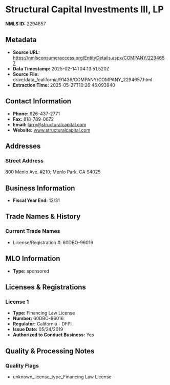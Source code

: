 # Structural Capital Investments III, LP

**NMLS ID:** 2294657

## Metadata
- **Source URL:** https://nmlsconsumeraccess.org/EntityDetails.aspx/COMPANY/2294657
- **Data Timestamp:** 2025-02-14T04:13:51.520Z
- **Source File:** drive/data_/california/91436/COMPANY/COMPANY_2294657.html
- **Extraction Time:** 2025-05-27T10:26:46.093940

## Contact Information
- **Phone:** 626-437-2771
- **Fax:** 818-789-0672
- **Email:** larry@structuralcapital.com
- **Website:** www.structuralcapital.com

## Addresses
### Street Address
800 Menlo Ave. #210; Menlo Park, CA 94025

## Business Information
- **Fiscal Year End:** 12/31

## Trade Names & History
### Current Trade Names
- License/Registration #: 60DBO-96016

## MLO Information
- **Type:** sponsored

## Licenses & Registrations

### License 1
- **Type:** Financing Law License
- **Number:** 60DBO-96016
- **Regulator:** California - DFPI
- **Issue Date:** 05/24/2019
- **Authorized to Conduct Business:** Yes

## Quality & Processing Notes
### Quality Flags
- unknown_license_type_Financing Law License
